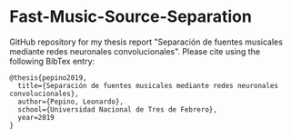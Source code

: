 # Fast-Music-Source-Separation

GitHub repository for my thesis report "Separación de fuentes musicales mediante redes neuronales convolucionales".
Please cite using the following BibTex entry:

```
@thesis{pepino2019,
  title={Separación de fuentes musicales mediante redes neuronales convolucionales},
  author={Pepino, Leonardo},
  school={Universidad Nacional de Tres de Febrero},
  year=2019
}
```
